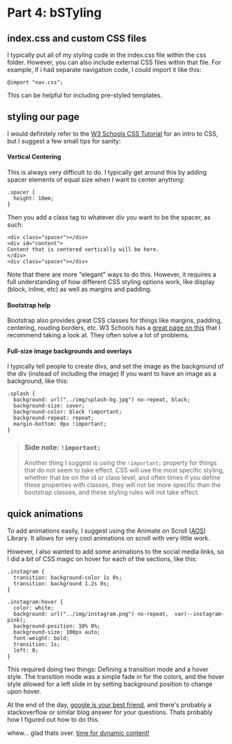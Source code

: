 # Part 4: bSTyling

## index.css and custom CSS files

I typically put all of my styling code in the index.css file within the css folder. However, you can also include external CSS files within that file. For example, if i had separate navigation code, I could import it like this:

```
@import "nav.css";
```
This can be helpful for including pre-styled templates.

## styling our page
I would definitely refer to the [W3 Schools CSS Tutorial](https://www.w3schools.com/css/default.asp) for an intro to CSS, but I suggest a few small tips for sanity:

#### Vertical Centering
This is always very difficult to do. I typically get around this by adding spacer elements of equal size when I want to center anything:

```
.spacer {
  height: 10em;
}
```

Then you add a class tag to whatever div you want to be the spacer, as such:

```
<div class="spacer"></div>
<div id="content">
Content that is centered vertically will be here.
</div>
<div class="spacer"></div>

```

Note that there are more "elegant" ways to do this. However, it requires a full understanding of how different CSS styling options work, like display (block, inline, etc) as well as margins and padding.


#### Bootstrap help

Bootstrap also provides great CSS classes for things like margins, padding, centering, rouding borders, etc. W3 Schools has a [great page on this](https://www.w3schools.com/bootstrap4/bootstrap_utilities.asp) that I recommend taking a look at. They often solve a lot of problems.


#### Full-size image backgrounds and overlays

I typically tell people to create divs, and set the image as the background of the div (instead of including the image) If you want to have an image as a background, like this:
```
.splash {
  background: url("../img/splash-bg.jpg") no-repeat, black;
  background-size: cover;
  background-color: black !important;
  background-repeat: repeat;
  margin-bottom: 0px !important;
}
```

> ### Side note: ```!important;```
> Another thing I suggest is using the ```!important;``` property for things that do not seem to take effect. CSS will use the most specific styling, whether that be on the id or class level, and often times if you define these properties with classes, they will not be more specific than the bootstrap classes, and these styling rules will not take effect.



## quick animations

To add animations easily, I suggest using the Animate on Scroll ([AOS](https://michalsnik.github.io/aos/)) Library. It allows for very cool animations on scroll with very little work.

However, I also wanted to add some animations to the social media links, so I did a bit of CSS magic on hover for each of the sections, like this:

```
.instagram {
  transition: background-color 1s 0s;
  transition: background 1.2s 0s;
}

.instagram:hover {
  color: white;
  background: url("../img/instagram.png") no-repeat,  var(--instagram-pink);
  background-position: 10% 0%;
  background-size: 100px auto;
  font-weight: bold;
  transition: 1s;
  left: 0;
}
```
This required doing two things: Defining a transition mode and a hover style. The transition mode was a simple fade in for the colors, and the hover style allowed for a left slide in by setting background position to change upon hover.

At the end of the day, [google is your best friend](www.google.com), and there's probably a stackoverflow or similar blog answer for your questions. Thats probably how I figured out how to do this.


whew... glad thats over. [time for dynamic content!](5.Dynamic_Content.md)
